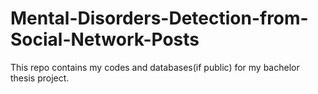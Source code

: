 # Mental-Disorders-Detection-from-Social-Network-Posts
This repo contains my codes and databases(if public) for my bachelor thesis project.
